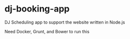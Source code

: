 # dj-booking-app
DJ Scheduling app to support the website written in Node.js

Need Docker, Grunt, and Bower to run this